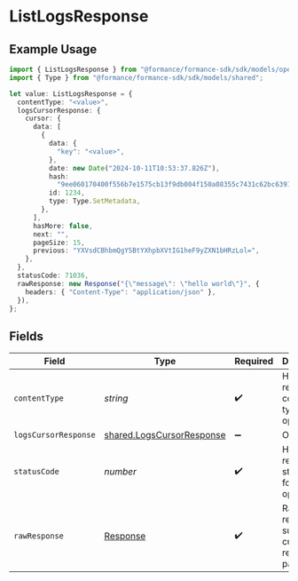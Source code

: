 # ListLogsResponse

## Example Usage

```typescript
import { ListLogsResponse } from "@formance/formance-sdk/sdk/models/operations";
import { Type } from "@formance/formance-sdk/sdk/models/shared";

let value: ListLogsResponse = {
  contentType: "<value>",
  logsCursorResponse: {
    cursor: {
      data: [
        {
          data: {
            "key": "<value>",
          },
          date: new Date("2024-10-11T10:53:37.826Z"),
          hash:
            "9ee060170400f556b7e1575cb13f9db004f150a08355c7431c62bc639166431e",
          id: 1234,
          type: Type.SetMetadata,
        },
      ],
      hasMore: false,
      next: "",
      pageSize: 15,
      previous: "YXVsdCBhbmQgYSBtYXhpbXVtIG1heF9yZXN1bHRzLol=",
    },
  },
  statusCode: 71036,
  rawResponse: new Response("{\"message\": \"hello world\"}", {
    headers: { "Content-Type": "application/json" },
  }),
};
```

## Fields

| Field                                                                         | Type                                                                          | Required                                                                      | Description                                                                   |
| ----------------------------------------------------------------------------- | ----------------------------------------------------------------------------- | ----------------------------------------------------------------------------- | ----------------------------------------------------------------------------- |
| `contentType`                                                                 | *string*                                                                      | :heavy_check_mark:                                                            | HTTP response content type for this operation                                 |
| `logsCursorResponse`                                                          | [shared.LogsCursorResponse](../../../sdk/models/shared/logscursorresponse.md) | :heavy_minus_sign:                                                            | OK                                                                            |
| `statusCode`                                                                  | *number*                                                                      | :heavy_check_mark:                                                            | HTTP response status code for this operation                                  |
| `rawResponse`                                                                 | [Response](https://developer.mozilla.org/en-US/docs/Web/API/Response)         | :heavy_check_mark:                                                            | Raw HTTP response; suitable for custom response parsing                       |
